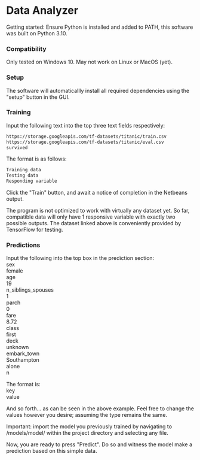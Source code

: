 # Data Analyzer

Getting started:
Ensure Python is installed and added to PATH, this software was built on Python 3.10.

### Compatibility
Only tested on Windows 10. May not work on Linux or MacOS (yet).

### Setup
The software will automaticallly install all required dependencies using the "setup" button in the GUI.

### Training
Input the following text into the top three text fields respectively:

```sh
https://storage.googleapis.com/tf-datasets/titanic/train.csv
https://storage.googleapis.com/tf-datasets/titanic/eval.csv
survived
```
The format is as follows:
```sh
Training data
Testing data
Responding variable
```
Click the "Train" button, and await a notice of completion in the Netbeans output.

The program is not optimized to work with virtually any dataset yet. So far, compatible data will only have 1 responsive variable with exactly two possible outputs. The dataset linked above is conveniently provided by TensorFlow for testing.

### Predictions
Input the following into the top box in the prediction section:  
sex  
female  
age   
19  
n_siblings_spouses   
1  
parch   
0  
fare  
8.72  
class  
first  
deck  
unknown  
embark_town  
Southampton   
alone  
n  

The format is:  
key  
value  

And so forth... as can be seen in the above example. Feel free to change the values however you desire; assuming the type remains the same.

Important: import the model you previously trained by navigating to /models/model/ within the project directory and selecting any file.

Now, you are ready to press "Predict". Do so and witness the model make a prediction based on this simple data.
